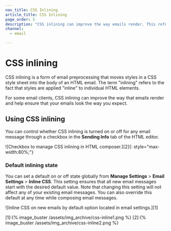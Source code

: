 ```yaml
---
nav_title: CSS Inlining
article_title: CSS Inlining
page_order: 5
description: "CSS inlining can improve the way emails render. This reference article covers how to enable CSS inlining and some best practices."
channel:
  - email

---
```


# CSS inlining

CSS inlining is a form of email preprocessing that moves styles in a CSS style sheet into the body of an HTML email. The term "inlining" refers to the fact that styles are applied "inline" to individual HTML elements.

For some email clients, CSS inlining can improve the way that emails render and help ensure that your emails look the way you expect.

## Using CSS inlining

You can control whether CSS inlining is turned on or off for any email message through a checkbox in the **Sending Info** tab of the HTML editor.

![Checkbox to manage CSS inlining in HTML composer.][2]{: style="max-width:80%;"} 

### Default inlining state

You can set a default on or off state globally from **Manage Settings** > **Email Settings** > **Inline CSS**. This setting ensures that all new email messages start with the desired default value. Note that changing this setting will not affect any of your existing email messages. You can also override this default at any time while composing email messages.

![Inline CSS on new emails by default option located in email settings.][1]

[1]:{% image_buster /assets/img_archive/css-inline1.png %}
[2]:{% image_buster /assets/img_archive/css-inline2.png %}
